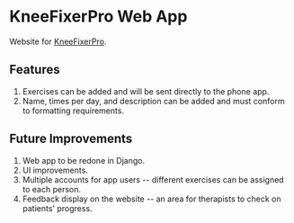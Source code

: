 # KneeFixerPro Web App
Website for <a href="https://github.com/mikethebro/KneeFixerPro">KneeFixerPro</a>.

## Features 
1. Exercises can be added and will be sent directly to the phone app.  
2. Name, times per day, and description can be added and must conform to formatting requirements.  

## Future Improvements
1. Web app to be redone in Django.  
2. UI improvements.
3. Multiple accounts for app users -- different exercises can be assigned to each person.  
4. Feedback display on the website -- an area for therapists to check on patients' progress.
